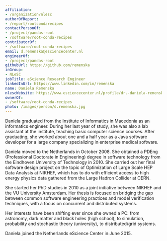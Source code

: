 ```yaml
---
affiliation:
- /organization/nlesc
authorOfReport:
- /report/rootcondarecipes
contactPersonOf:
- /project/pandas-root
- /software/root-conda-recipes
contributorOf:
- /software/root-conda-recipes
email: d.remenska@esciencecenter.nl
engineerOf:
- /project/pandas-root
githubUrl: https://github.com/remenska
inGroup:
- NLeSC
jobTitle: eScience Research Engineer
linkedInUrl: https://www.linkedin.com/in/remenska
name: Daniela Remenska
nlescWebsite: https://www.esciencecenter.nl/profile/dr.-daniela-remenska
ownerOf:
- /software/root-conda-recipes
photo: /images/person/d.remenska.jpg
---
```

Daniela graduated from the Institute of Informatics in Macedonia as an informatics engineer. During her last year of study, she was also a lab assistant at the institute, teaching basic computer science courses. After graduating, she worked about one and a half year as a Java software developer for a large company specializing in enterprise medical software.

Daniela moved to the Netherlands in October 2008. She obtained a PDEng (Professional Doctorate in Engineering) degree in software technology from the Eindhoven University of Technology in 2010. She carried out her final software design project on the topic of Optimization of Large Scale HEP Data Analysis at NIKHEF, which has to do with efficient access to high energy physics data gathered from the Large Hadron Collider at CERN.

She started her PhD studies in 2010 as a joint initiative between NIKHEF and the VU University Amsterdam. Her thesis is focused on bridging the gap between common software engineering practices and model verification techniques, with a focus on concurrent and distributed systems.

Her interests have been shifting ever since she owned a PC: from astronomy, dark matter and black holes (high school), to simulation, probability and stochastic theory (university), to distributed/grid systems.

Daniela joined the Netherlands eScience Center in June 2015.

